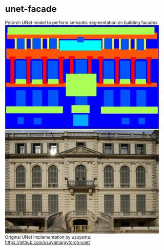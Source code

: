 
# unet-facade
Pytorch UNet model to perform semantic segmentation on building facades
![enter image description here](https://raw.githubusercontent.com/BrianSantoso/images/master/unet/cmp_b0004.png)
![enter image description here](https://raw.githubusercontent.com/BrianSantoso/images/master/unet/cmp_b0004.jpg)
Original UNet implementation by usuyama: https://github.com/usuyama/pytorch-unet
